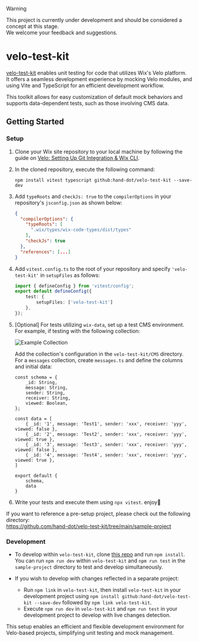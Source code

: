 > [!WARNING]  
> This project is currently under development and should be considered a concept at this stage.  
> We welcome your feedback and suggestions.

# velo-test-kit

[velo-test-kit](https://github.com/hand-dot/velo-test-kit) enables unit testing for code that utilizes Wix's Velo platform.  
It offers a seamless development experience by mocking Velo modules, and using Vite and TypeScript for an efficient development workflow.  

This toolkit allows for easy customization of default mock behaviors and supports data-dependent tests, such as those involving CMS data.

## Getting Started

### Setup

1. Clone your Wix site repository to your local machine by following the guide on [Velo: Setting Up Git Integration & Wix CLI](https://dev.wix.com/docs/develop-websites/articles/workspace-tools/developer-tools/git-integration-wix-cli/setting-up-git-integration-wix-cli).

2. In the cloned repository, execute the following command:
   ```
   npm install vitest typescript github:hand-dot/velo-test-kit --save-dev
   ```

3. Add `typeRoots` and `checkJs: true` to the `compilerOptions` in your repository's `jsconfig.json` as shown below:

    ```json
    {
      "compilerOptions": {
        "typeRoots": [
          ".wix/types/wix-code-types/dist/types"
        ],
        "checkJs": true
      },
      "references": [...]
    }
    ```

4. Add `vitest.config.ts` to the root of your repository and specify `'velo-test-kit'` in `setupFiles` as follows:

    ```ts
    import { defineConfig } from 'vitest/config';
    export default defineConfig({
        test: {
            setupFiles: ['velo-test-kit']
        },
    });
    ```

5. [Optional] For tests utilizing `wix-data`, set up a test CMS environment. For example, if testing with the following collection:

    ![Example Collection](https://github.com/hand-dot/velo-test-kit/assets/24843808/761effaf-b1f6-4856-82a9-40969ca4e85e)

    Add the collection's configuration in the `velo-test-kit/CMS` directory. For a `messages` collection, create `messages.ts` and define the columns and initial data:

    ```tsx
    const schema = {
        _id: String,
        message: String,
        sender: String,
        receiver: String,
        viewed: Boolean,
    };

    const data = [
        { _id: '1', message: 'Test1', sender: 'xxx', receiver: 'yyy', viewed: false },
        { _id: '2', message: 'Test2', sender: 'xxx', receiver: 'yyy', viewed: true },
        { _id: '3', message: 'Test3', sender: 'xxx', receiver: 'yyy', viewed: false },
        { _id: '4', message: 'Test4', sender: 'xxx', receiver: 'yyy', viewed: true },
    ]

    export default {
        schema,
        data
    }
    ```

6. Write your tests and execute them using `npx vitest`. enjoy🤟

If you want to reference a pre-setup project, please check out the following directory:  
https://github.com/hand-dot/velo-test-kit/tree/main/sample-project

### Development

- To develop within `velo-test-kit`, clone [this repo](https://github.com/hand-dot/velo-test-kit) and run `npm install`. You can run `npm run dev` within `velo-test-kit` and `npm run test` in the `sample-project` directory to test and develop simultaneously.

- If you wish to develop with changes reflected in a separate project:
    - Run `npm link` in `velo-test-kit`, then install `velo-test-kit` in your development project using `npm install github:hand-dot/velo-test-kit --save-dev` followed by `npm link velo-test-kit`.
    - Execute `npm run dev` in `velo-test-kit` and `npm run test` in your development project to develop with live changes detection.

This setup enables an efficient and flexible development environment for Velo-based projects, simplifying unit testing and mock management.
